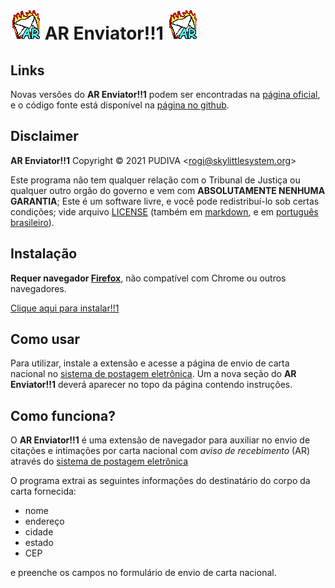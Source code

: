 ![AR Enviator!!1][favicon] AR Enviator!!1 ![AR Enviator!!1][favicon]
===

Links
-----

Novas versões do **AR Enviator!!1** podem ser encontradas na [página
oficial][website], e o código fonte está disponível na [página no
github][github].

Disclaimer
----------

**AR Enviator!!1** Copyright &copy; 2021  <span class="pudiva">PUDIVA</span> &lt;[rogi@skylittlesystem.org][mailto]&gt;

Este programa não tem qualquer relação com o Tribunal de Justiça ou qualquer
outro orgão do governo e vem com **ABSOLUTAMENTE NENHUMA GARANTIA**; Este é um
software livre, e você pode redistribuí-lo sob certas condições; vide arquivo
[LICENSE](LICENSE) (também em [markdown](LICENSE.md), e em [português
brasileiro](LICENSE-pt_BR.md)).

Instalação
----------

**Requer navegador [Firefox][firefox]**, não compatível com Chrome ou outros navegadores.

[Clique aqui para instalar!!1](https://github.com/pudiva/ar-enviator/releases/download/v0.0.0/ar-enviator-0.0.0-an+fx.xpi)

Como usar
---------

Para utilizar, instale a extensão e acesse a página de envio de carta nacional
no [sistema de postagem eletrônica][telegrama]. Um a nova seção do **AR
Enviator!!1** deverá aparecer no topo da página contendo instruções.

Como funciona?
--------------

O **AR Enviator!!1** é uma extensão de navegador para auxiliar no envio de
citações e intimações por carta nacional com _aviso de recebimento_ (AR)
através do [sistema de postagem eletrônica][telegrama]

O programa extrai as seguintes informações do destinatário do corpo da carta
fornecida:

* nome
* endereço
* cidade
* estado
* CEP

e preenche os campos no formulário de envio de carta nacional.


[favicon]: favicon.gif "AR Enviator!!1"
[website]: https://ar-enviator.skylittlesystem.org
[github]: https://github.com/pudiva/ar-enviator
[mailto]: mailto:rogi@skylittlesystem.org
[telegrama]: https://www.telegrama.com.br/
[firefox]: https://www.mozilla.org/pt-BR/firefox/browsers/
